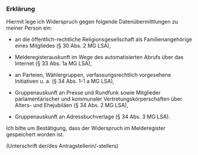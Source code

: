### Erklärung

Hiermit lege ich Widerspruch gegen folgende Datenübermittlungen zu meiner Person ein:

+ an die öffentlich-rechtliche Religionsgesellschaft als Familienangehörige eines Mitgliedes (§ 30 Abs. 2 MG LSA),

+ Melderegisterauskunft im Wege des automatisierten Abrufs über das Internet (§ 33 Abs. 1a MG LSA),

+ an Parteien, Wählergruppen, verfassungsrechtlich vorgesehene Initiativen u. a. (§ 34 Abs. 1-1 a MG LSA),

+ Gruppenauskunft an Presse und Rundfunk sowie Mitglieder parlamentarischer und kommunaler Vertretungskörperschaften über Alters- und Ehejubiläen (§ 34 Abs. 2 MG LSA),

+ Gruppenauskunft an Adressbuchverlage (§ 34 Abs. 3 MG LSA).

Ich bitte um Bestätigung, dass der Widerspruch im Melderegister gespeichert worden ist.

(Unterschrift der/des Antragstellerin/-stellers)
